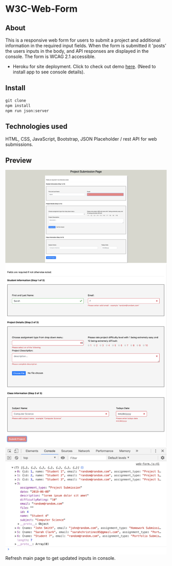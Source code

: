 # W3C-Web-Form

## About
This is a responsive web form for users to submit a project and additional information in the required input fields.  When the form is submitted it 'posts' the users inputs in the body, and API responses are displayed in the console. The form is WCAG 2.1 accessible.
* Heroku for site deployment.  Click to check out demo [here](https://nameless-meadow-25599.herokuapp.com/). (Need to install app to see console details).

## Install
```
git clone
npm install
npm run json:server
```

## Technologies used
HTML, CSS, JavaScript, Bootstrap, JSON Placeholder / rest API for web submissions.

## Preview
![GitHub Logo](public/image/web-form.png)
![GitHub Logo](public/image/incomplete.png)
![GitHub Logo](public/image/Console.png)
Refresh main page to get updated inputs in console.



